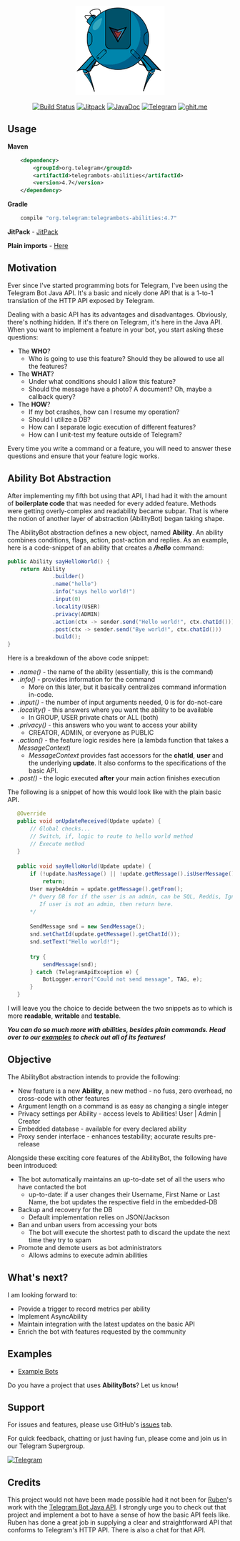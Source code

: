 <div align="center">
  <img src="https://github.com/addo37/AbilityBots/blob/gh-pages/images/API%20BOT-03.png?raw=true" alt="abilitybots" width="200" height="200"/>

[![Build Status](https://travis-ci.org/rubenlagus/TelegramBots.svg?branch=master)](https://travis-ci.org/rubenlagus/TelegramBots)
[![Jitpack](https://jitpack.io/v/rubenlagus/TelegramBots.svg)](https://jitpack.io/#rubenlagus/TelegramBots)
[![JavaDoc](http://svgur.com/i/1Ex.svg)](https://addo37.github.io/AbilityBots/)
[![Telegram](http://trellobot.doomdns.org/telegrambadge.svg)](https://telegram.me/JavaBotsApi)
[![ghit.me](https://ghit.me/badge.svg?repo=rubenlagus/TelegramBots)](https://ghit.me/repo/rubenlagus/TelegramBots)

</div>

Usage
-----

**Maven**

```xml
    <dependency>
        <groupId>org.telegram</groupId>
        <artifactId>telegrambots-abilities</artifactId>
        <version>4.7</version>
    </dependency>
```

**Gradle**

```gradle
    compile "org.telegram:telegrambots-abilities:4.7"
```

**JitPack** - [JitPack](https://jitpack.io/#rubenlagus/TelegramBots/v4.7)

**Plain imports** - [Here](https://github.com/rubenlagus/TelegramBots/releases/tag/v4.7)

Motivation
----------
Ever since I've started programming bots for Telegram, I've been using the Telegram Bot Java API. It's a basic and nicely done API that is a 1-to-1 translation of the HTTP API exposed by Telegram.

Dealing with a basic API has its advantages and disadvantages. Obviously, there's nothing hidden. If it's there on Telegram, it's here in the Java API.
When you want to implement a feature in your bot, you start asking these questions:

* The **WHO**?
    * Who is going to use this feature? Should they be allowed to use all the features?
* The **WHAT**?
    * Under what conditions should I allow this feature?
    * Should the message have a photo? A document? Oh, maybe a callback query?
* The **HOW**?
    * If my bot crashes, how can I resume my operation?
    * Should I utilize a DB?
    * How can I separate logic execution of different features?
    * How can I unit-test my feature outside of Telegram?

Every time you write a command or a feature, you will need to answer these questions and ensure that your feature logic works.

Ability Bot Abstraction
-----------------------
After implementing my fifth bot using that API, I had had it with the amount of **boilerplate code** that was needed for every added feature. Methods were getting overly-complex and readability became subpar.
That is where the notion of another layer of abstraction (AbilityBot) began taking shape.

The AbilityBot abstraction defines a new object, named **Ability**. An ability combines conditions, flags, action, post-action and replies.
As an example, here is a code-snippet of an ability that creates a ***/hello*** command:

```java
public Ability sayHelloWorld() {
    return Ability
              .builder()
              .name("hello")
              .info("says hello world!")
              .input(0)
              .locality(USER)
              .privacy(ADMIN)
              .action(ctx -> sender.send("Hello world!", ctx.chatId()))
              .post(ctx -> sender.send("Bye world!", ctx.chatId()))
              .build();
}
```
Here is a breakdown of the above code snippet:
* *.name()* - the name of the ability (essentially, this is the command)
* *.info()* - provides information for the command
    * More on this later, but it basically centralizes command information in-code.
* *.input()* - the number of input arguments needed, 0 is for do-not-care
* *.locality()* - this answers where you want the ability to be available
    * In GROUP, USER private chats or ALL (both)
* *.privacy()* - this answers who you want to access your ability
    * CREATOR, ADMIN, or everyone as PUBLIC
* *.action()* - the feature logic resides here (a lambda function that takes a *MessageContext*)
    * *MessageContext* provides fast accessors for the **chatId**, **user** and the underlying **update**. It also conforms to the specifications of the basic API.
* *.post()* - the logic executed **after** your main action finishes execution

The following is a snippet of how this would look like with the plain basic API.

```java
   @Override
   public void onUpdateReceived(Update update) {
       // Global checks...
       // Switch, if, logic to route to hello world method
       // Execute method
   }

   public void sayHelloWorld(Update update) {
       if (!update.hasMessage() || !update.getMessage().isUserMessage() || !update.getMessage().hasText() || update.getMessage.getText().isEmpty())
           return;
       User maybeAdmin = update.getMessage().getFrom();
       /* Query DB for if the user is an admin, can be SQL, Reddis, Ignite, etc...
          If user is not an admin, then return here.
       */

       SendMessage snd = new SendMessage();
       snd.setChatId(update.getMessage().getChatId());
       snd.setText("Hello world!");

       try {
           sendMessage(snd);
       } catch (TelegramApiException e) {
           BotLogger.error("Could not send message", TAG, e);
       }
   }
```

I will leave you the choice to decide between the two snippets as to which is more **readable**, **writable** and **testable**.

***You can do so much more with abilities, besides plain commands. Head over to our [examples](#examples) to check out all of its features!***

Objective
---------
The AbilityBot abstraction intends to provide the following:
* New feature is a new **Ability**, a new method - no fuss, zero overhead, no cross-code with other features
* Argument length on a command is as easy as changing a single integer
* Privacy settings per Ability - access levels to Abilities! User | Admin | Creator
* Embedded database - available for every declared ability
* Proxy sender interface - enhances testability; accurate results pre-release

Alongside these exciting core features of the AbilityBot, the following have been introduced:
* The bot automatically maintains an up-to-date set of all the users who have contacted the bot
    * up-to-date: if a user changes their Username, First Name or Last Name, the bot updates the respective field in the embedded-DB
* Backup and recovery for the DB
    * Default implementation relies on JSON/Jackson
* Ban and unban users from accessing your bots
    * The bot will execute the shortest path to discard the update the next time they try to spam
* Promote and demote users as bot administrators
    * Allows admins to execute admin abilities

What's next?
------------
I am looking forward to:
* Provide a trigger to record metrics per ability
* Implement AsyncAbility
* Maintain integration with the latest updates on the basic API
* Enrich the bot with features requested by the community

Examples
-------------------
* [Example Bots](https://github.com/addo37/ExampleBots)

Do you have a project that uses **AbilityBots**? Let us know!

Support
-------
For issues and features, please use GitHub's [issues](https://github.com/rubenlagus/TelegramBots/issues) tab.

For quick feedback, chatting or just having fun, please come and join us in our Telegram Supergroup.

[![Telegram](http://trellobot.doomdns.org/telegrambadge.svg)](https://telegram.me/JavaBotsApi)

Credits
-------
This project would not have been made possible had it not been for [Ruben](https://github.com/rubenlagus)'s work with the [Telegram Bot Java API](https://github.com/rubenlagus/TelegramBots).
I strongly urge you to check out that project and implement a bot to have a sense of how the basic API feels like.
Ruben has done a great job in supplying a clear and straightforward API that conforms to Telegram's HTTP API.
There is also a chat for that API.